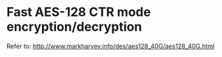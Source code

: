 # Fast AES-128 CTR mode encryption/decryption

Refer to: http://www.markharvey.info/des/aes128_40G/aes128_40G.html


